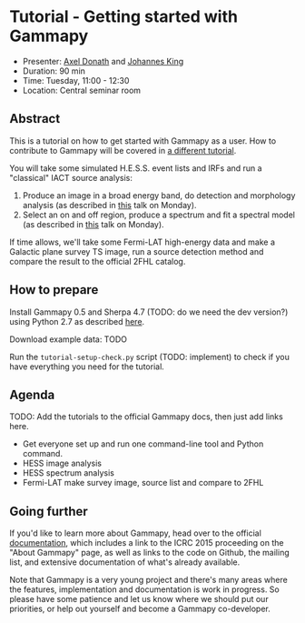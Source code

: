 # Tutorial - Getting started with Gammapy

* Presenter: [Axel Donath](https://github.com/adonath) and [Johannes King](https://github.com/kingj90)
* Duration: 90 min
* Time: Tuesday, 11:00 - 12:30
* Location: Central seminar room

## Abstract

This is a tutorial on how to get started with Gammapy as a user.
How to contribute to Gammapy will be covered in [a different tutorial](https://github.com/gammapy/2015-MPIK-Workshop/blob/gh-pages/tutorials/contributing/README.md).

You will take some simulated H.E.S.S. event lists and IRFs and run
a "classical" IACT source analysis:

1. Produce an image in a broad energy band, do detection and morphology analysis
   (as described in [this](https://github.com/gammapy/2015-MPIK-Workshop/blob/gh-pages/talks/analysis-image/README.md) talk on Monday).
2. Select an on and off region, produce a spectrum and fit a spectral model
   (as described in [this](https://github.com/gammapy/2015-MPIK-Workshop/blob/gh-pages/talks/analysis-spec/README.md) talk on Monday).

If time allows, we'll take some Fermi-LAT high-energy data and make
a Galactic plane survey TS image, run a source detection method and
compare the result to the official 2FHL catalog.

## How to prepare

Install Gammapy 0.5 and Sherpa 4.7 (TODO: do we need the dev version?) using Python 2.7 as described [here](https://gammapy.readthedocs.org/en/latest/install.html#id1).

Download example data: TODO

Run the `tutorial-setup-check.py` script (TODO: implement) to check if you have everything you need for the tutorial.

## Agenda

TODO: Add the tutorials to the official Gammapy docs, then just
add links here.

- Get everyone set up and run one command-line tool and Python command.
- HESS image analysis
- HESS spectrum analysis
- Fermi-LAT make survey image, source list and compare to 2FHL

## Going further

If you'd like to learn more about Gammapy, head over to the official
[documentation](https://gammapy.readthedocs.org/en/latest/index.html),
which includes a link to the ICRC 2015 proceeding on the "About Gammapy"
page, as well as links to the code on Github, the mailing list,
and extensive documentation of what's already available.

Note that Gammapy is a very young project and there's many areas
where the features, implementation and documentation is work in progress.
So please have some patience and let us know where we should put our
priorities, or help out yourself and become a Gammapy co-developer.
